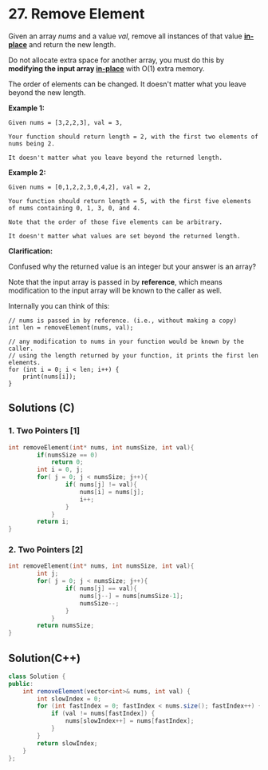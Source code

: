 # 27. Remove Element
Given an array *nums* and a value *val*, remove all instances of that value [**in-place**](https://en.wikipedia.org/wiki/In-place_algorithm) and return the new length.

Do not allocate extra space for another array, you must do this by **modifying the input array [in-place](https://en.wikipedia.org/wiki/In-place_algorithm)** with O(1) extra memory.

The order of elements can be changed. It doesn't matter what you leave beyond the new length.

**Example 1:**

```
Given nums = [3,2,2,3], val = 3,

Your function should return length = 2, with the first two elements of nums being 2.

It doesn't matter what you leave beyond the returned length.
```

**Example 2:**

```
Given nums = [0,1,2,2,3,0,4,2], val = 2,

Your function should return length = 5, with the first five elements of nums containing 0, 1, 3, 0, and 4.

Note that the order of those five elements can be arbitrary.

It doesn't matter what values are set beyond the returned length.
```

**Clarification:**

Confused why the returned value is an integer but your answer is an array?

Note that the input array is passed in by **reference**, which means modification to the input array will be known to the caller as well.

Internally you can think of this:

```
// nums is passed in by reference. (i.e., without making a copy)
int len = removeElement(nums, val);

// any modification to nums in your function would be known by the caller.
// using the length returned by your function, it prints the first len elements.
for (int i = 0; i < len; i++) {
    print(nums[i]);
}
```



## Solutions (C)

### 1. Two Pointers [1]

```c
int removeElement(int* nums, int numsSize, int val){
        if(numsSize == 0)
            return 0;
        int i = 0, j;
        for( j = 0; j < numsSize; j++){
                if( nums[j] != val){
                    nums[i] = nums[j];
                    i++;
                }
            }
        return i;
}
```



### 2. Two Pointers [2]

```c
int removeElement(int* nums, int numsSize, int val){
        int j;
        for( j = 0; j < numsSize; j++){
                if( nums[j] == val){
                    nums[j--] = nums[numsSize-1];
                    numsSize--;
                }
            }
        return numsSize;
}
```



## Solution(C++)

~~~java
class Solution {
public:
    int removeElement(vector<int>& nums, int val) {
        int slowIndex = 0;
        for (int fastIndex = 0; fastIndex < nums.size(); fastIndex++) {
            if (val != nums[fastIndex]) {
                nums[slowIndex++] = nums[fastIndex];
            }
        }
        return slowIndex;
    }
};
~~~



